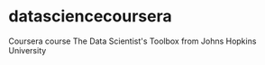 datasciencecoursera
===================

Coursera course The Data Scientist's Toolbox from Johns Hopkins University
